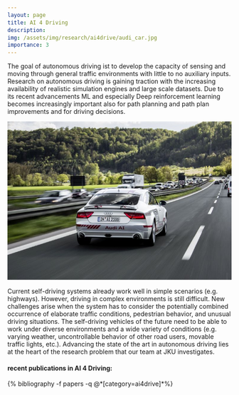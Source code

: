 ```yaml
---
layout: page
title: AI 4 Driving
description:
img: /assets/img/research/ai4drive/audi_car.jpg
importance: 3
---
```

<p>
The goal of autonomous driving ist to develop the capacity of sensing and moving through general traffic environments with little to no auxiliary inputs. Research on autonomous driving is gaining traction with the increasing availability of realistic simulation engines and large scale datasets. Due to its recent advancements ML and especially Deep reinforcement learning becomes increasingly important also for path planning and path plan  improvements  and for driving decisions.</p>

<div class="row justify-content-sm-center">
    <div class="col-sm-8 mt-3 mt-md-0">
        <img class="img-fluid rounded research-img" src="/assets/img/research/ai4drive/audi_car.jpg" alt="" title="example image"/>
    </div>

<p>
Current self-driving systems already work well in simple scenarios (e.g. highways). However, driving in complex environments is still difficult. New challenges arise when the system has to consider the potentially combined occurrence of elaborate traffic conditions, pedestrian behavior, and unusual driving situations. The self-driving vehicles of the future need to be able to work under diverse environments and a wide variety of conditions (e.g. varying weather, uncontrollable behavior of other road users, movable traffic lights, etc.). Advancing the state of the art in autonomous driving lies at the heart of the research problem that our team at JKU investigates.</p>

<div class="publications">
<h4>recent publications in AI 4 Driving:</h4>
  {% bibliography -f papers -q @*[category=ai4drive]*%}
</div>
